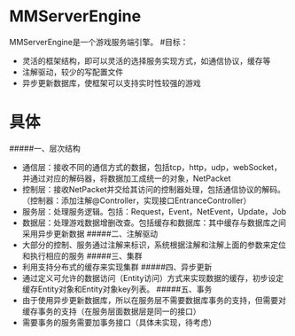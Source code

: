 # MMServerEngine
MMServerEngine是一个游戏服务端引擎。
#目标：
* 灵活的框架结构，即可以灵活的选择服务实现方式，如通信协议，缓存等
* 注解驱动，较少的写配置文件
* 异步更新数据库，使框架可以支持实时性较强的游戏
# 具体 
#####一、层次结构 
* 通信层：接收不同的通信方式的数据，包括tcp，http，udp，webSocket，并通过对应的解码器，将数据加工成统一的对象，NetPacket
* 控制层：接收NetPacket并交给其访问的控制器处理，包括通信协议的解码。（控制器：添加注解@Controller，实现接口EntranceController）
* 服务层：处理服务逻辑。包括：Request，Event，NetEvent，Update，Job
* 数据层：处理游戏数据增删改查。包括缓存和数据库：其中缓存与数据库之间采用异步更新数据 
#####二、注解驱动 
* 大部分的控制、服务通过注解来标识，系统根据注解和注解上面的参数来定位和执行相应的服务 
#####三、集群 
* 利用支持分布式的缓存来实现集群 
#####四、异步更新 
* 通过定义可允许的数据访问（Entity访问）方式来实现数据的缓存，初步设定缓存Entity对象和Entity对象key列表。 
#####五、事务 
* 由于使用异步更新数据库，所以在服务层不需要数据库事务的支持，但需要对缓存事务的支持（在服务层面数据层是同一的接口）
* 需要事务的服务需要加事务接口（具体未实现，待考虑）